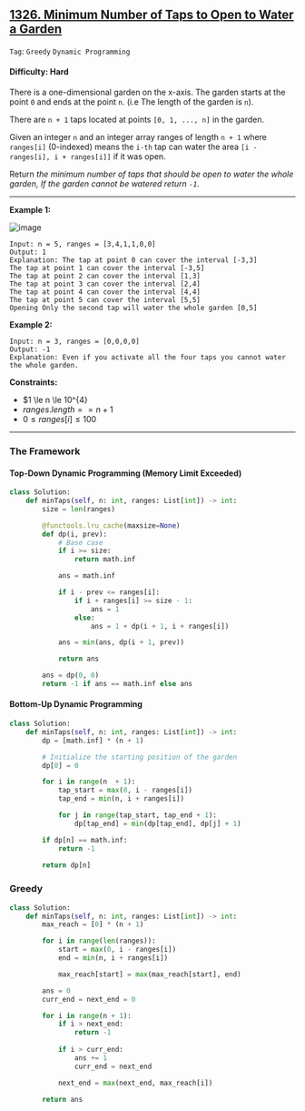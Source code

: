 ## [1326. Minimum Number of Taps to Open to Water a Garden](https://leetcode.com/problems/minimum-number-of-taps-to-open-to-water-a-garden/)

```Tag```: ```Greedy``` ```Dynamic Programming```

#### Difficulty: Hard

There is a one-dimensional garden on the x-axis. The garden starts at the point ```0``` and ends at the point ```n```. (i.e The length of the garden is ```n```).

There are ```n + 1``` taps located at points ```[0, 1, ..., n]``` in the garden.

Given an integer ```n``` and an integer array ranges of length ```n + 1``` where ```ranges[i]``` (0-indexed) means the ```i-th``` tap can water the area ```[i - ranges[i], i + ranges[i]]``` if it was open.

Return _the minimum number of taps that should be open to water the whole garden, If the garden cannot be watered return ```-1```_.

---

__Example 1:__

![image](https://assets.leetcode.com/uploads/2020/01/16/1685_example_1.png)

```
Input: n = 5, ranges = [3,4,1,1,0,0]
Output: 1
Explanation: The tap at point 0 can cover the interval [-3,3]
The tap at point 1 can cover the interval [-3,5]
The tap at point 2 can cover the interval [1,3]
The tap at point 3 can cover the interval [2,4]
The tap at point 4 can cover the interval [4,4]
The tap at point 5 can cover the interval [5,5]
Opening Only the second tap will water the whole garden [0,5]
```

__Example 2:__
```
Input: n = 3, ranges = [0,0,0,0]
Output: -1
Explanation: Even if you activate all the four taps you cannot water the whole garden.
```

__Constraints:__

- $1 \le n \le 10^{4}
- $ranges.length == n + 1$
- $0 \le ranges[i] \le 100$

---

### The Framework

#### Top-Down Dynamic Programming (Memory Limit Exceeded)

```Python
class Solution:
    def minTaps(self, n: int, ranges: List[int]) -> int:
        size = len(ranges)

        @functools.lru_cache(maxsize=None)
        def dp(i, prev):
            # Base case
            if i >= size:
                return math.inf

            ans = math.inf

            if i - prev <= ranges[i]:
                if i + ranges[i] >= size - 1:
                    ans = 1
                else:
                    ans = 1 + dp(i + 1, i + ranges[i])

            ans = min(ans, dp(i + 1, prev))

            return ans

        ans = dp(0, 0)
        return -1 if ans == math.inf else ans
```

#### Bottom-Up Dynamic Programming

```Python
class Solution:
    def minTaps(self, n: int, ranges: List[int]) -> int:
        dp = [math.inf] * (n + 1)

        # Initialize the starting position of the garden
        dp[0] = 0

        for i in range(n  + 1):
            tap_start = max(0, i - ranges[i])
            tap_end = min(n, i + ranges[i])

            for j in range(tap_start, tap_end + 1):
                dp[tap_end] = min(dp[tap_end], dp[j] + 1)

        if dp[n] == math.inf:
            return -1
        
        return dp[n]
```

### Greedy

```Python
class Solution:
    def minTaps(self, n: int, ranges: List[int]) -> int:
        max_reach = [0] * (n + 1)

        for i in range(len(ranges)):
            start = max(0, i - ranges[i])
            end = min(n, i + ranges[i])

            max_reach[start] = max(max_reach[start], end)

        ans = 0
        curr_end = next_end = 0

        for i in range(n + 1):
            if i > next_end:
                return -1
            
            if i > curr_end:
                ans += 1
                curr_end = next_end

            next_end = max(next_end, max_reach[i])
        
        return ans
```


